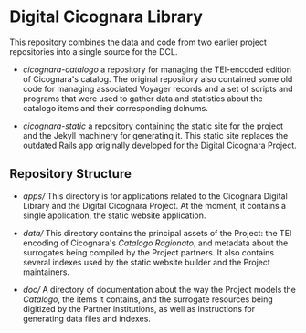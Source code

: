 # Digital Cicognara Library #
This repository combines the data and code from two earlier project repositories into a single source for the DCL.

  * *cicognara-catalogo*  a repository for managing the TEI-encoded edition of Cicognara's catalog. The original repository also contained some old code for managing associated Voyager records and a set of scripts and programs that were used to gather data and statistics about the catalogo items and their corresponding dclnums.

  * *cicognara-static*  a repository containing the static site for the project and the Jekyll machinery for generating it.  This static site replaces the outdated Rails app originally developed for the Digital Cicognara Project.

## Repository Structure  ##
  * *apps/*  This directory is for applications related to the Cicognara Digital Library and the Digital Cicognara Project.  At the moment, it contains a single application, the static website application.

  * *data/*  This directory contains the principal assets of the Project: the TEI encoding of Cicognara's *Catalogo Ragionato*, and metadata about the surrogates being compiled by the Project partners.  It also contains several indexes used by the static website builder and the Project maintainers.

  * *doc/* A directory of documentation about the way the Project models the *Catalogo*, the items it contains, and the surrogate resources being digitized by the Partner institutions, as well as instructions for generating data files and indexes.



